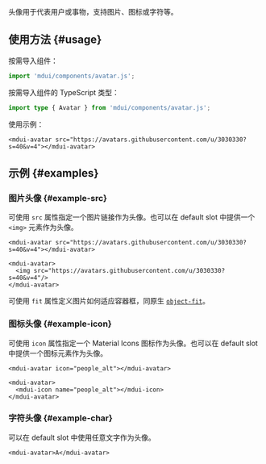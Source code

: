 头像用于代表用户或事物，支持图片、图标或字符等。

## 使用方法 {#usage}

按需导入组件：

```js
import 'mdui/components/avatar.js';
```

按需导入组件的 TypeScript 类型：

```ts
import type { Avatar } from 'mdui/components/avatar.js';
```

使用示例：

```html,example
<mdui-avatar src="https://avatars.githubusercontent.com/u/3030330?s=40&v=4"></mdui-avatar>
```

## 示例 {#examples}

### 图片头像 {#example-src}

可使用 `src` 属性指定一个图片链接作为头像。也可以在 default slot 中提供一个 `<img>` 元素作为头像。

```html,example,expandable
<mdui-avatar src="https://avatars.githubusercontent.com/u/3030330?s=40&v=4"></mdui-avatar>

<mdui-avatar>
  <img src="https://avatars.githubusercontent.com/u/3030330?s=40&v=4"/>
</mdui-avatar>
```

可使用 `fit` 属性定义图片如何适应容器框，同原生 <a href="https://developer.mozilla.org/en-US/docs/Web/CSS/object-fit" target="_blank" rel="nofollow">`object-fit`</a>。

### 图标头像 {#example-icon}

可使用 `icon` 属性指定一个 Material Icons 图标作为头像。也可以在 default slot 中提供一个图标元素作为头像。

```html,example,expandable
<mdui-avatar icon="people_alt"></mdui-avatar>

<mdui-avatar>
  <mdui-icon name="people_alt"></mdui-icon>
</mdui-avatar>
```

### 字符头像 {#example-char}

可以在 default slot 中使用任意文字作为头像。

```html,example,expandable
<mdui-avatar>A</mdui-avatar>
```
